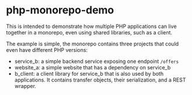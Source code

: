 # php-monorepo-demo

This is intended to demonstrate how multiple PHP applications can live together in a monorepo,
even using shared libraries, such as a client.

The example is simple, the monorepo contains three projects that could even have different PHP versions:

- service_b: a simple backend service exposing one endpoint `/offers`
- website_a: a simple website that has a dependency on service_b
- b_client: a client library for service_b that is also used by both applications. It contains transfer objects, their serialization, and a REST wrapper.